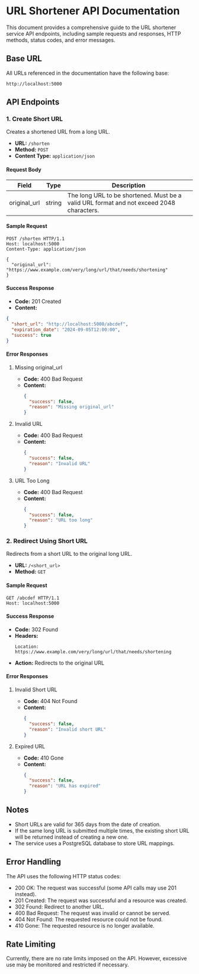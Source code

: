 # URL Shortener API Documentation

This document provides a comprehensive guide to the URL shortener service API endpoints, including sample requests and responses, HTTP methods, status codes, and error messages.

## Base URL

All URLs referenced in the documentation have the following base:

```
http://localhost:5000
```

## API Endpoints

### 1. Create Short URL

Creates a shortened URL from a long URL.

- **URL:** `/shorten`
- **Method:** `POST`
- **Content Type:** `application/json`

#### Request Body

| Field | Type | Description |
|-------|------|-------------|
| original_url | string | The long URL to be shortened. Must be a valid URL format and not exceed 2048 characters. |

#### Sample Request

```http
POST /shorten HTTP/1.1
Host: localhost:5000
Content-Type: application/json

{
  "original_url": "https://www.example.com/very/long/url/that/needs/shortening"
}
```

#### Success Response

- **Code:** 201 Created
- **Content:**

```json
{
  "short_url": "http://localhost:5000/abcdef",
  "expiration_date": "2024-09-05T12:00:00",
  "success": true
}
```

#### Error Responses

1. Missing original_url
   - **Code:** 400 Bad Request
   - **Content:**
     ```json
     {
       "success": false,
       "reason": "Missing original_url"
     }
     ```

2. Invalid URL
   - **Code:** 400 Bad Request
   - **Content:**
     ```json
     {
       "success": false,
       "reason": "Invalid URL"
     }
     ```

3. URL Too Long
   - **Code:** 400 Bad Request
   - **Content:**
     ```json
     {
       "success": false,
       "reason": "URL too long"
     }
     ```

### 2. Redirect Using Short URL

Redirects from a short URL to the original long URL.

- **URL:** `/<short_url>`
- **Method:** `GET`

#### Sample Request

```http
GET /abcdef HTTP/1.1
Host: localhost:5000
```

#### Success Response

- **Code:** 302 Found
- **Headers:** 
  ```
  Location: https://www.example.com/very/long/url/that/needs/shortening
  ```
- **Action:** Redirects to the original URL

#### Error Responses

1. Invalid Short URL
   - **Code:** 404 Not Found
   - **Content:**
     ```json
     {
       "success": false,
       "reason": "Invalid short URL"
     }
     ```

2. Expired URL
   - **Code:** 410 Gone
   - **Content:**
     ```json
     {
       "success": false,
       "reason": "URL has expired"
     }
     ```

## Notes

- Short URLs are valid for 365 days from the date of creation.
- If the same long URL is submitted multiple times, the existing short URL will be returned instead of creating a new one.
- The service uses a PostgreSQL database to store URL mappings.

## Error Handling

The API uses the following HTTP status codes:

- 200 OK: The request was successful (some API calls may use 201 instead).
- 201 Created: The request was successful and a resource was created.
- 302 Found: Redirect to another URL.
- 400 Bad Request: The request was invalid or cannot be served.
- 404 Not Found: The requested resource could not be found.
- 410 Gone: The requested resource is no longer available.

## Rate Limiting

Currently, there are no rate limits imposed on the API. However, excessive use may be monitored and restricted if necessary.